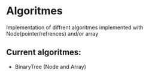 # Algoritmes
Implementation of diffrent algoritmes implemented with Node(pointer/refrences) and/or array

## Current algoritmes:
- BinaryTree (Node and Array)

